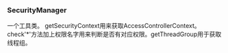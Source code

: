 ### SecurityManager
一个工具类。
getSecurityContext用来获取AccessControllerContext。check'*'方法加上权限名字用来判断是否有对应权限。getThreadGroup用于获取线程组。

